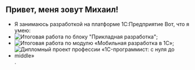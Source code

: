 ## Привет, меня зовут Михаил!
- Я занимаюсь разработкой на платформе 1С:Предприятие
Вот, что я умею:
- ![Итоговая работа по блоку "Прикладная разработка"]();
- ![Итоговая работа по модулю «Мобильная разработка в 1С»]();
- ![Дипломный проект профессии «1C-программист: с нуля до middle»](https://github.com/TumanovMikhail/fonecmid-diplom).
